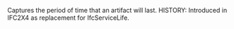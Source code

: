 Captures the period of time that an artifact will last.  HISTORY: Introduced in IFC2X4 as replacement for IfcServiceLife.
